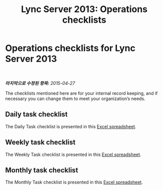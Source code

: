 ﻿---
title: 'Lync Server 2013: Operations checklists'
TOCTitle: Operations checklists
ms:assetid: 263cf20b-bf2f-4a47-951c-6c5fbd0a9445
ms:mtpsurl: https://technet.microsoft.com/ko-kr/library/Dn745896(v=OCS.15)
ms:contentKeyID: 62344172
ms.date: 08/10/2015
mtps_version: v=OCS.15
ms.translationtype: HT
---

# Operations checklists for Lync Server 2013

 

_**마지막으로 수정된 항목:** 2015-04-27_

The checklists mentioned here are for your internal record keeping, and if necessary you can change them to meet your organization’s needs.

## Daily task checklist

The Daily Task checklist is presented in this [Excel spreadsheet](http://download.microsoft.com/download/9/a/3/9a3faa4b-07a8-41fe-9d25-30783a6253ff/operations+daily.xlsx).

## Weekly task checklist

The Weekly Task checklist is presented in this [Excel spreadsheet](http://download.microsoft.com/download/9/a/3/9a3faa4b-07a8-41fe-9d25-30783a6253ff/operations+weekly.xlsx).

## Monthly task checklist

The Monthly Task checklist is presented in this [Excel spreadsheet](http://download.microsoft.com/download/9/a/3/9a3faa4b-07a8-41fe-9d25-30783a6253ff/operations+monthly.xlsx).

